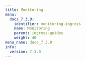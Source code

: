 ```yaml
---
title: Monitoring
menu:
  docs_7.3.0:
    identifier: monitoring-ingress
    name: Monitoring
    parent: ingress-guides
    weight: 40
menu_name: docs_7.3.0
info:
  version: 7.3.0
---
```



